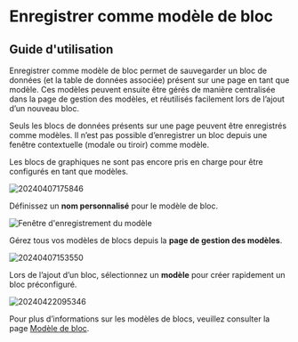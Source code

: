 # Enregistrer comme modèle de bloc  
<PluginInfo name="block-template"></PluginInfo>

## Guide d'utilisation
Enregistrer comme modèle de bloc permet de sauvegarder un bloc de données (et la table de données associée) présent sur une page en tant que modèle. Ces modèles peuvent ensuite être gérés de manière centralisée dans la page de gestion des modèles, et réutilisés facilement lors de l’ajout d’un nouveau bloc.

Seuls les blocs de données présents sur une page peuvent être enregistrés comme modèles.
Il n’est pas possible d’enregistrer un bloc depuis une fenêtre contextuelle (modale ou tiroir) comme modèle.

Les blocs de graphiques ne sont pas encore pris en charge pour être configurés en tant que modèles.

![20240407175846](https://static-docs.nocobase.com/save-as-block-template.png)

Définissez un **nom personnalisé** pour le modèle de bloc.

![Fenêtre d'enregistrement du modèle](https://static-docs.nocobase.com/save-as-template-dialog.png)

Gérez tous vos modèles de blocs depuis la **page de gestion des modèles**.

![20240407153550](https://static-docs.nocobase.com/main-screen-block-template.png)

Lors de l’ajout d’un bloc, sélectionnez un **modèle** pour créer rapidement un bloc préconfiguré.

![20240422095346](https://static-docs.nocobase.com/create-block.png)

Pour plus d’informations sur les modèles de blocs, veuillez consulter la page [Modèle de bloc](/handbook/block-template).
